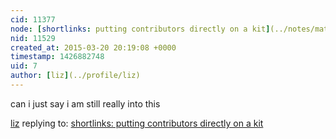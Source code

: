 ```yaml
---
cid: 11377
node: [shortlinks: putting contributors directly on a kit](../notes/mathew/01-17-2015/shortlinks-putting-contributors-directly-on-a-kit)
nid: 11529
created_at: 2015-03-20 20:19:08 +0000
timestamp: 1426882748
uid: 7
author: [liz](../profile/liz)
---
```


can i just say i am still really into this

[liz](../profile/liz) replying to: [shortlinks: putting contributors directly on a kit](../notes/mathew/01-17-2015/shortlinks-putting-contributors-directly-on-a-kit)

